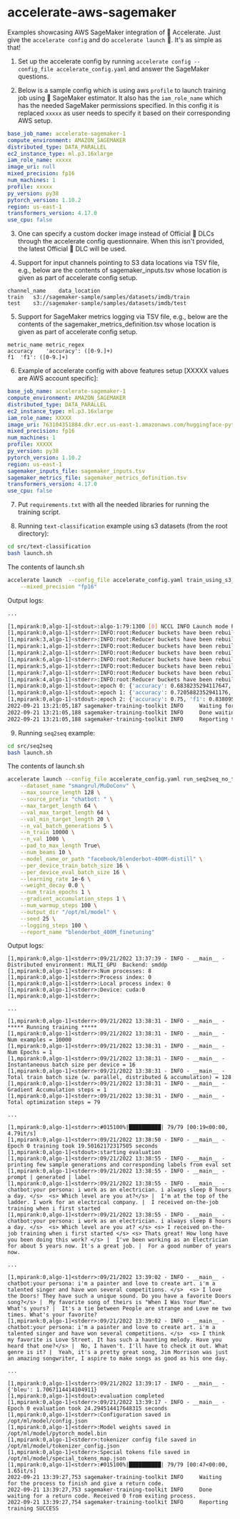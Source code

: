 # accelerate-aws-sagemaker
Examples showcasing AWS SageMaker integration of 🤗 Accelerate. Just give the `accelerate config` and do `accelerate launch` 🚀. It's as simple as that!

1. Set up the accelerate config by running `accelerate config --config_file accelerate_config.yaml` and answer the SageMaker questions.

2. Below is a sample config which is using aws `profile` to launch training job using 🤗 SageMaker estimator. It also has the `iam_role_name` which has the needed SageMaker permissions specified. In this config it is replaced `xxxxx` as user needs to specify it based on their corresponding AWS setup.

```yaml
base_job_name: accelerate-sagemaker-1
compute_environment: AMAZON_SAGEMAKER
distributed_type: DATA_PARALLEL
ec2_instance_type: ml.p3.16xlarge
iam_role_name: xxxxx
image_uri: null
mixed_precision: fp16
num_machines: 1
profile: xxxxx
py_version: py38
pytorch_version: 1.10.2
region: us-east-1
transformers_version: 4.17.0
use_cpu: false
```
3. One can specify a custom docker image instead of Official 🤗 DLCs through the accelerate config questionnaire. When this isn't provided, the latest Official 🤗 DLC will be used.

4. Support for input channels pointing to S3 data locations via TSV file, e.g., below are the contents of sagemaker_inputs.tsv whose location is given as part of accelerate config setup.
```tsv
channel_name	data_location
train	s3://sagemaker-sample/samples/datasets/imdb/train
test	s3://sagemaker-sample/samples/datasets/imdb/test
```

5. Support for SageMaker metrics logging via TSV file, e.g., below are the contents of the sagemaker_metrics_definition.tsv whose location is given as part of accelerate config setup.
```tsv
metric_name	metric_regex
accuracy	'accuracy': ([0-9.]+)
f1	'f1': ([0-9.]+)
```

6. Example of accelerate config with above features setup [XXXXX values are AWS account specific]:
```yaml
base_job_name: accelerate-sagemaker-1
compute_environment: AMAZON_SAGEMAKER
distributed_type: DATA_PARALLEL
ec2_instance_type: ml.p3.16xlarge
iam_role_name: XXXXX
image_uri: 763104351884.dkr.ecr.us-east-1.amazonaws.com/huggingface-pytorch-training:1.8.1-transformers4.10.2-gpu-py36-cu111-ubuntu18.04
mixed_precision: fp16
num_machines: 1
profile: XXXXX
py_version: py38
pytorch_version: 1.10.2
region: us-east-1
sagemaker_inputs_file: sagemaker_inputs.tsv
sagemaker_metrics_file: sagemaker_metrics_definition.tsv
transformers_version: 4.17.0
use_cpu: false
```
7. Put `requirements.txt` with all the needed libraries for running the training script.

8. Running `text-classification` example using s3 datasets (from the root directory):
```bash
cd src/text-classification
bash launch.sh
```
The contents of launch.sh
```bash
accelerate launch  --config_file accelerate_config.yaml train_using_s3_data.py \
    --mixed_precision "fp16"
```
Output logs:
```bash
...

[1,mpirank:0,algo-1]<stdout>:algo-1:79:1300 [0] NCCL INFO Launch mode Parallel
[1,mpirank:0,algo-1]<stderr>:INFO:root:Reducer buckets have been rebuilt in this iteration.
[1,mpirank:3,algo-1]<stderr>:INFO:root:Reducer buckets have been rebuilt in this iteration.
[1,mpirank:1,algo-1]<stderr>:INFO:root:Reducer buckets have been rebuilt in this iteration.
[1,mpirank:2,algo-1]<stderr>:INFO:root:Reducer buckets have been rebuilt in this iteration.
[1,mpirank:6,algo-1]<stderr>:INFO:root:Reducer buckets have been rebuilt in this iteration.
[1,mpirank:5,algo-1]<stderr>:INFO:root:Reducer buckets have been rebuilt in this iteration.
[1,mpirank:7,algo-1]<stderr>:INFO:root:Reducer buckets have been rebuilt in this iteration.
[1,mpirank:4,algo-1]<stderr>:INFO:root:Reducer buckets have been rebuilt in this iteration.
[1,mpirank:0,algo-1]<stdout>:epoch 0: {'accuracy': 0.6838235294117647, 'f1': 0.8122270742358079}
[1,mpirank:0,algo-1]<stdout>:epoch 1: {'accuracy': 0.7205882352941176, 'f1': 0.8256880733944955}
[1,mpirank:0,algo-1]<stdout>:epoch 2: {'accuracy': 0.75, 'f1': 0.838095238095238}
2022-09-21 13:21:05,187 sagemaker-training-toolkit INFO     Waiting for the process to finish and give a return code.
2022-09-21 13:21:05,188 sagemaker-training-toolkit INFO     Done waiting for a return code. Received 0 from exiting process.
2022-09-21 13:21:05,188 sagemaker-training-toolkit INFO     Reporting training SUCCESS
```


9. Running `seq2seq` example:
```bash
cd src/seq2seq
bash launch.sh
```
The contents of launch.sh
```bash
accelerate launch --config_file accelerate_config.yaml run_seq2seq_no_trainer.py \
    --dataset_name "smangrul/MuDoConv" \
    --max_source_length 128 \
    --source_prefix "chatbot: " \
    --max_target_length 64 \
    --val_max_target_length 64 \
    --val_min_target_length 20 \
    --n_val_batch_generations 5 \
    --n_train 10000 \
    --n_val 1000 \
    --pad_to_max_length True\
    --num_beams 10 \
    --model_name_or_path "facebook/blenderbot-400M-distill" \
    --per_device_train_batch_size 16 \
    --per_device_eval_batch_size 16 \
    --learning_rate 1e-6 \
    --weight_decay 0.0 \
    --num_train_epochs 1 \
    --gradient_accumulation_steps 1 \
    --num_warmup_steps 100 \
    --output_dir "/opt/ml/model" \
    --seed 25 \
    --logging_steps 100 \
    --report_name "blenderbot_400M_finetuning"
```
Output logs:
```
[1,mpirank:0,algo-1]<stderr>:09/21/2022 13:37:39 - INFO - __main__ - Distributed environment: MULTI_GPU  Backend: smddp
[1,mpirank:0,algo-1]<stderr>:Num processes: 8
[1,mpirank:0,algo-1]<stderr>:Process index: 0
[1,mpirank:0,algo-1]<stderr>:Local process index: 0
[1,mpirank:0,algo-1]<stderr>:Device: cuda:0
[1,mpirank:0,algo-1]<stderr>:

...

[1,mpirank:0,algo-1]<stderr>:09/21/2022 13:38:31 - INFO - __main__ - ***** Running training *****
[1,mpirank:0,algo-1]<stderr>:09/21/2022 13:38:31 - INFO - __main__ -   Num examples = 10000
[1,mpirank:0,algo-1]<stderr>:09/21/2022 13:38:31 - INFO - __main__ -   Num Epochs = 1
[1,mpirank:0,algo-1]<stderr>:09/21/2022 13:38:31 - INFO - __main__ -   Instantaneous batch size per device = 16
[1,mpirank:0,algo-1]<stderr>:09/21/2022 13:38:31 - INFO - __main__ -   Total train batch size (w. parallel, distributed & accumulation) = 128
[1,mpirank:0,algo-1]<stderr>:09/21/2022 13:38:31 - INFO - __main__ -   Gradient Accumulation steps = 1
[1,mpirank:0,algo-1]<stderr>:09/21/2022 13:38:31 - INFO - __main__ -   Total optimization steps = 79

...

[1,mpirank:0,algo-1]<stderr>:#015100%|██████████| 79/79 [00:19<00:00,  4.79it/s]
[1,mpirank:0,algo-1]<stderr>:09/21/2022 13:38:50 - INFO - __main__ - Epoch 0 training took 19.50162172317505 seconds
[1,mpirank:0,algo-1]<stdout>:starting evaluation
[1,mpirank:0,algo-1]<stderr>:09/21/2022 13:38:55 - INFO - __main__ - printing few sample generations and corresponding labels from eval set
[1,mpirank:0,algo-1]<stderr>:09/21/2022 13:38:55 - INFO - __main__ - prompt | generated | label
[1,mpirank:0,algo-1]<stderr>:09/21/2022 13:38:55 - INFO - __main__ - chatbot:your persona: i work as an electrician. i always sleep 8 hours a day. </s>  <s> Which level are you at?</s> |  I'm at the top of the ladder. I work for an electrical company. |  I received on-the-job training when i first started
[1,mpirank:0,algo-1]<stderr>:09/21/2022 13:38:55 - INFO - __main__ - chatbot:your persona: i work as an electrician. i always sleep 8 hours a day. </s>  <s> Which level are you at? </s> <s> I received on-the-job training when i first started </s> <s> Thats great! How long have you been doing this work? </s> |  I've been working as an Electrician for about 5 years now. It's a great job. |  For a good number of years now.

... 

[1,mpirank:0,algo-1]<stderr>:09/21/2022 13:39:02 - INFO - __main__ - chatbot:your persona: i'm a painter and love to create art. i'm a talented singer and have won several competitions. </s>  <s> I love the Doors! They have such a unique sound. Do you have a favorite Doors song?</s> |  My favorite song of theirs is "When I Was Your Man". What's yours? |  It's a tie between People are strange and Love me two times. What's your favorite?
[1,mpirank:0,algo-1]<stderr>:09/21/2022 13:39:02 - INFO - __main__ - chatbot:your persona: i'm a painter and love to create art. i'm a talented singer and have won several competitions. </s>  <s> I think my favorite is Love Street. It has such a haunting melody. Have you heard that one?</s> |  No, I haven't. I'll have to check it out. What genre is it? |  Yeah, it's a pretty great song, Jim Morrison was just an amazing songwriter, I aspire to make songs as good as his one day.

...

[1,mpirank:0,algo-1]<stderr>:09/21/2022 13:39:17 - INFO - __main__ - {'bleu': 1.7067114414104911}
[1,mpirank:0,algo-1]<stdout>:evaluation completed
[1,mpirank:0,algo-1]<stderr>:09/21/2022 13:39:17 - INFO - __main__ - Epoch 0 evaluation took 24.294514417648315 seconds
[1,mpirank:0,algo-1]<stderr>:Configuration saved in /opt/ml/model/config.json
[1,mpirank:0,algo-1]<stderr>:Model weights saved in /opt/ml/model/pytorch_model.bin
[1,mpirank:0,algo-1]<stderr>:tokenizer config file saved in /opt/ml/model/tokenizer_config.json
[1,mpirank:0,algo-1]<stderr>:Special tokens file saved in /opt/ml/model/special_tokens_map.json
[1,mpirank:0,algo-1]<stderr>:#015100%|██████████| 79/79 [00:47<00:00,  1.65it/s]
2022-09-21 13:39:27,753 sagemaker-training-toolkit INFO     Waiting for the process to finish and give a return code.
2022-09-21 13:39:27,753 sagemaker-training-toolkit INFO     Done waiting for a return code. Received 0 from exiting process.
2022-09-21 13:39:27,754 sagemaker-training-toolkit INFO     Reporting training SUCCESS
```


